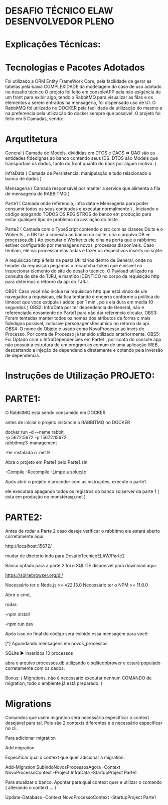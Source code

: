# DESAFIO TÉCNICO ELAW DESENVOLVEDOR PLENO

# Explicações Técnicas:

# Tecnologias e Pacotes Adotados

Foi utilizado a ORM Entity FrameWork Core, pela facilidade de gerar as tabelas pela baixa COMPLEXIDADE da modelagem do caso de uso adotado no desafio técnico
O projeto foi feito em consoleAPP pela não exigência de um front para exibir algo, tendo o RabbitMQ para visualizar as filas e os elementos a serem entrados na mensageria, foi dispensado uso de UI.
O RabbitMQ foi utilizado no DOCKER pela facilidade de utilização do mesmo e na preferencia pela utilização do docker sempre que possível.
O projeto foi feito em 5 Camadas, sendo:

# Arqutitetura

General    ( Camada de Models, divididas em DTOS e DAOS => DAO são as entidades fidedignas ao banco contendo seus IDS. DTOS são Models que transportam os dados, tanto do front quanto do back por algum motivo. )


InfraData  ( Camada de Persistencia, manipulação e tudo relacionado a banco de dados )


Mensageria ( Camada responsável por manter a service que alimenta a fila de mensageria do RABBITMQ )


Parte1     ( Camada onde referencia, infra data e Mensageria para poder consumir todos os seus conteudos e executar normalmente ) , Iniciando o código apagando TODOS OS REGISTROS do banco em produção para evitar qualquer tipo de problema na avaliação do teste.


Parte2     ( Camada com o TypeScript contendo o src com as classes Db.ts e o Woker.ts , o DB faz a conexão ao banco do sqlite, cria o arquivo DB => processos.db )
Ao executar o Worker.ts ele olha na porta que o rabbitmq estiver configurado por mensagens novos_processos disponíveis. Caso tenham, ele vai processar elas todas e fazer os respectivos inserts no sqlite.


A requisicao http é feita na pasta Utilitários dentro de General, onde no header da requisição pegamos o recaptcha-token que é visivel no inspecionar elemento do site do desafio técnico.
O Payload utilizado na consulta do site do TJRJ,  é mantido IDENTICO no corpo da requisição http para obtermos o retorno da api do TJRJ.

OBS1: Caso você não inclua na requisicao http que está vindo de um navegador a requisicao, ela fica tentando e encerra conforme a política do timeout que voce estipula ( adotei por 1 min , pois ela dura em média 10 segundos )
OBS2: InfraData por ter dependencia de General, não é referenciado novamente no Parte1 para não dar referencia circular.
OBS3: Foram tentadas manter todos os nomes dos atributos de forma o mais fidedigna possível, inclusive personagensResumido no retorno da api.
OBS4: O nome do Objeto é usado como NovoProcesso ao invés de Processo. Por conta de Processo já ter sido utilizado anteriormente.
OBS5: Foi Optado criar o InfraDependencies em Parte1 , por conta do console app não possuir a estrutura de um program.cs comum de uma aplicação WEB, descartando a injeção de dependencia diretamente e optando pela inversão de dependencia.




# Instruções de Utilização PROJETO:

# PARTE1:

O RabbitMQ esta sendo consumido em DOCKER

antes de iniciar o projeto instancie o RABBITMQ no DOCKER

docker run -d --name rabbit \
  -p 5672:5672 -p 15672:15672 \
  rabbitmq:3-management

-ter instalado o .net 9

Abra o projeto em Parte1 pelo Parte1.sln

-Compile
-Recompile
-Limpe a solução

Após abrir o projeto e proceder com as instruções, execute o parte1.

ele executará apagando todos os registros do banco sqlserver da parte 1 ( esta em produção no monsterasp.net )






# PARTE2:


Antes de rodar a Parte 2 caso deseje verificar o rabbitmq ele estará aberto corretamente aqui:

http://localhost:15672/

mudar de diretório indo para DesafioTecnicoELAW/Parte2


Banco optado para a parte 2 foi o SQLITE disponível para download aqui:

https://sqlitebrowser.org/dl/

Necessário ter o Node.js >= v22.13.0
Necessário ter o NPM >= 11.0.0

Abrir o cmd,

rodar: 

-npm install

-npm run dev



Após isso no final do código será exibido essa mensagem para você:

[*] Aguardando mensagens em novos_processos

SQLite ► inseridos 10 processos

abra o arquivo processos.db utilizando o sqlitedbbrower e estará populado corretamente com os dados.





Bonus: 
( Migrations, não é necessário executar nenhum COMANDO de migration, todo o ambiente já está preparado. )



# Migrations

Comandos que usem migration será necessário especificar o context desejável para tal. Pois são 2 contexts diferentes e é necessário especificar no cli.

Para adicionar migration

Add migration

Especificar qual o context que quer adicionar a migration.

Add-Migration SubindoNovosProcessosAgora -Context NovoProcessoContext -Project InfraData -StartupProject Parte1

Para atualizar o banco. Apontar para qual context quer e utilizar o comando ( alterando o context ... )

Update-Database -Context NovoProcessoContext -StartupProject Parte1


